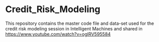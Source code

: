 # Credit_Risk_Modeling
This repository contains the master code file and data-set used for the credit risk modeling session in Intelligent Machines and shared in https://www.youtube.com/watch?v=oglRV595584

